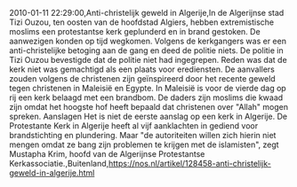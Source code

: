 2010-01-11 22:29:00,Anti-christelijk geweld in Algerije,In de Algerijnse stad Tizi Ouzou, ten oosten van de hoofdstad Algiers, hebben extremistische moslims een protestantse kerk geplunderd en in brand gestoken. De aanwezigen konden op tijd wegkomen. Volgens de kerkgangers was er een anti-christelijke betoging aan de gang en deed de politie niets. De politie in Tizi Ouzou bevestigde dat de politie niet had ingegrepen. Reden was dat de kerk niet was gemachtigd als een plaats voor erediensten. De aanvallers zouden volgens de christenen zijn geïnspireerd door het recente geweld tegen christenen in Maleisië en Egypte. In Maleisië is voor de vierde dag op rij een kerk belaagd met een brandbom. De daders zijn moslims die kwaad zijn omdat het hoogste hof heeft bepaald dat christenen over "Allah" mogen spreken. Aanslagen Het is niet de eerste aanslag op een kerk in Algerije. De Protestante Kerk in Algerije heeft al vijf aanklachten in gediend voor brandstichting en plundering. Maar "de autoriteiten willen zich hierin niet mengen omdat ze bang zijn problemen te krijgen met de islamisten", zegt Mustapha Krim, hoofd van de Algerijnse Protestantse Kerkassociatie.,Buitenland,https://nos.nl/artikel/128458-anti-christelijk-geweld-in-algerije.html